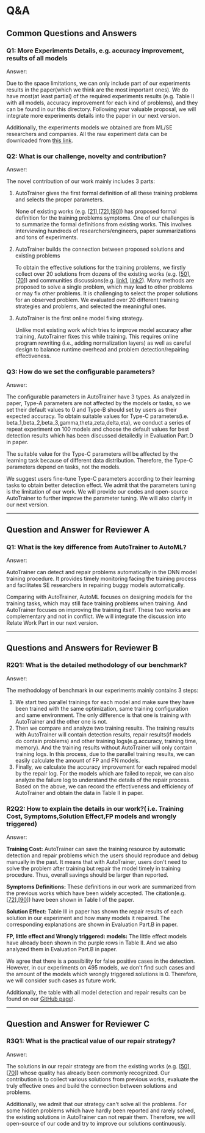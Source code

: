 # Q&A

## Common Questions and Answers

###  **Q1: More Experiments Details, e.g. accuracy improvement, results of all models**

Answer:

Due to the space limitations, we can only include part of our experiments results in the paper(which we think are the most important ones). We do have most(at least partial) of the required experiments results (e.g. Table II with all models, accuracy improvement for each kind of problems), and they can be found in our this directory. Following your valuable proposal, we will integrate more experiments details into the paper in our next version.

Additionally, the experiments models we obtained are from ML/SE researchers and companies. All the raw experiment data can be downloaded from [this link](https://drive.google.com/file/d/1AnzEwQZtKXAXA6jo4xGdhRLuAjnUFMLd/view?usp=sharing).



###  **Q2: What is our challenge, novelty and contribution?**

Answer:

The novel contribution of our work mainly includes 3 parts:

1. AutoTrainer gives the first formal definition of all these training problems and selects the proper parameters.
   
   None of existing works (e.g. [[21]],[[72]],[[90]]) has proposed formal definition for the training problems symptoms. One of our challenges is to summarize the formal definitions from existing works. This involves interviewing hundreds of researchers/engineers, paper summarizations and tons of experiments.

2. AutoTrainer builds the connection between proposed solutions and existing problems
   
   To obtain the effective solutions for the training problems, we firstly collect over 20 solutions from dozens of the existing works (e.g. [[50]],[[70]]) and communities discussions(e.g. [link1](https://stackoverflow.com/questions/46270122/avoiding-vanishing-gradient-in-deep-neural-networks), [link2](https://stackoverflow.com/questions/43436966/gradient-exploding-when-using-rmsprop)). Many methods are proposed to solve a single problem, which may lead to other problems or may fix other problems. It is challenging to select the proper solutions for an observed problem. We evaluated over 20 different training strategies and problems, and selected the meaningful ones.

3. AutoTrainer is the first online model fixing strategy.
   
   Unlike most existing work which tries to improve model accuracy after training, AutoTrainer fixes this while training. This requires online program rewriting (i.e., adding normalization layers) as well as careful design to balance runtime overhead and problem detection/repairing effectiveness.

###  **Q3: How do we set the configurable parameters?** 

Answer:

The configurable parameters in AutoTrainer have 3 types. As analyzed in paper, Type-A parameters are not affected by the models or tasks, so we set their default values to 0 and Type-B should set by users as their expected accuracy. To obtain suitable values for Type-C parameters(i.e. beta_1,beta_2,beta_3,gamma,theta,zeta,delta,eta), we conduct a series of repeat experiment on 100 models and choose the default values for best detection results which has been discussed detailedly in Evaluation Part.D in paper.

The suitable value for the Type-C parameters will be affected by the learning task because of different data distribution. Therefore, the Type-C parameters depend on tasks, not the models.

We suggest users fine-tune Type-C parameters according to their learning tasks to obtain better detection effect. We admit that the parameters tuning is the limitation of our work. We will provide our codes and open-source AutoTrainer to further improve the parameter tuning. We will also clarify in our next version.

---

## Question and Answer for Reviewer A

###  **Q1: What is the key difference from AutoTrainer to AutoML?** 

Answer:

AutoTrainer can detect and repair problems automatically in the DNN model training procedure. It provides timely monitoring facing the training process and facilitates SE researchers in repairing buggy models automatically.

Comparing with AutoTrainer, AutoML focuses on designing models for the training tasks, which may still face training problems when training. And AutoTrainer focuses on improving the training itself. These two works are complementary and not in conflict. We will integrate the discussion into Relate Work Part in our next version.

---
## Questions and Answers for Reviewer B

###  **R2Q1: What is the detailed methodology of our benchmark?**

Answer:

The methodology of benchmark in our experiments mainly contains 3 steps:

1. We start two parallel trainings for each model and make sure they have been trained with the same optimization, same training configuration and same environment. The only difference is that one is training with AutoTrainer and the other one is not.
2. Then we compare and analyze two training results. The training results with AutoTrainer will contain detection results, repair results(if models do contain problems) and other training logs(e.g.accuracy, training time, memory). And the training results without AutoTrainer will only contain training logs. In this process, due to the parallel training results, we can easily calculate the amount of FP and FN models.
3. Finally, we calculate the accuracy improvement for each repaired model by the repair log. For the models which are failed to repair, we can also analyze the failure log to understand the details of the repair process. Based on the above, we can record the effectiveness and efficiency of AutoTrainer and obtain the data in Table II in paper.


###  **R2Q2: How to explain the details in our work?( i.e. Training Cost, Symptoms,Solution Effect,FP models and wrongly triggered)**

Answer:

**Training Cost:**
AutoTrainer can save the training resource by automatic detection and repair problems which the users should reproduce and debug manually in the past. It means that with AutoTrainer, users don't need to solve the problem after training but repair the model timely in training procedure.  Thus, overall savings should be larger than reported.

**Symptoms Definitions:**
These definitions in our work are summarized from the previous works which have been widely accepted. The citation(e.g. [[72]],[[90]]) have been shown in Table I of the paper.

**Solution Effect:**
Table III in paper has shown the repair results of each solution in our experiment and how many models it repaired. The corresponding explanations are shown in Evaluation Part.B in paper.

**FP, little effect and Wrongly triggered: models:**
The little effect models have already been shown in the purple rows in Table II. And we also analyzed them in Evaluation Part.B in paper.

We agree that there is a possibility for false positive cases in the detection. However, in our experiments on 495 models, we don't find such cases and the amount of the models which wrongly triggered solutions is 0. Therefore, we will consider such cases as future work.

Additionally, the table with all model detection and repair results can be found on our [GitHub page](./All_models_detail.csv)).

---
## Question and Answer for Reviewer C

###  **R3Q1: What is the practical value of our repair strategy?**

Answer:

The solutions in our repair strategy are from the existing works (e.g. [[50]],[[70]]) whose quality has already been commonly recognized. Our contribution is to collect various solutions from previous works, evaluate the truly effective ones and build the connection between solutions and problems.

Additionally, we admit that our strategy can't solve all the problems. For some hidden problems which have hardly been reported and rarely solved, the existing solutions in AutoTrainer can not repair them. Therefore, we will open-source of our code and try to improve our solutions continuously.

[21]:https://arxiv.org/abs/2005.06195
[50]:https://arxiv.org/abs/1502.03167
[70]:https://arxiv.org/abs/1804.07612
[72]:https://arxiv.org/abs/1805.10369
[90]:https://arxiv.org/abs/1412.6558